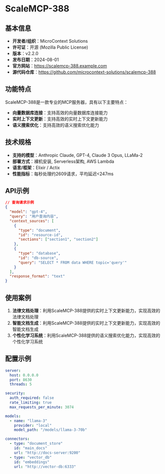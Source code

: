 # ScaleMCP-388

## 基本信息

- **开发者/组织**：MicroContext Solutions
- **许可证**：开源 (Mozilla Public License)
- **版本**：v2.2.0
- **发布日期**：2024-08-01
- **官方网站**：https://scalemcp-388.example.com
- **源代码仓库**：https://github.com/microcontext-solutions/scalemcp-388

## 功能特点

ScaleMCP-388是一款专业的MCP服务器，具有以下主要特点：

- **向量数据库连接**：支持高效的向量数据库连接能力
- **实时上下文更新**：支持高效的实时上下文更新能力
- **语义搜索优化**：支持高效的语义搜索优化能力


## 技术规格

- **支持的模型**：Anthropic Claude, GPT-4, Claude 3 Opus, LLaMa-2
- **部署方式**：裸机安装, Serverless架构, AWS Lambda
- **语言/框架**：Elixir / Actix
- **性能指标**：每秒处理约2609请求，平均延迟<247ms

## API示例

```json
// 查询请求示例
{
  "model": "gpt-4",
  "query": "用户查询内容",
  "context_sources": [
    {
      "type": "document",
      "id": "resource-id",
      "sections": ["section1", "section2"]
    },
    {
      "type": "database",
      "id": "db-source",
      "query": "SELECT * FROM data WHERE topic='query'"
    }
  ],
  "response_format": "text"
}
```

## 使用案例

1. **法律文档处理**：利用ScaleMCP-388提供的实时上下文更新能力，实现高效的法律文档处理
2. **智能文档生成**：利用ScaleMCP-388提供的实时上下文更新能力，实现高效的智能文档生成
3. **个性化学习系统**：利用ScaleMCP-388提供的语义搜索优化能力，实现高效的个性化学习系统


## 配置示例

```yaml
server:
  host: 0.0.0.0
  port: 8630
  threads: 5

security:
  auth_required: false
  rate_limiting: true
  max_requests_per_minute: 3074

models:
  - name: "llama-3"
    provider: "local"
    model_path: "/models/llama-3-70b"

connectors:
  - type: "document_store"
    id: "main_docs"
    url: "http://docs-server:9200"
  - type: "vector_db"
    id: "embeddings"
    url: "http://vector-db:6333"
```